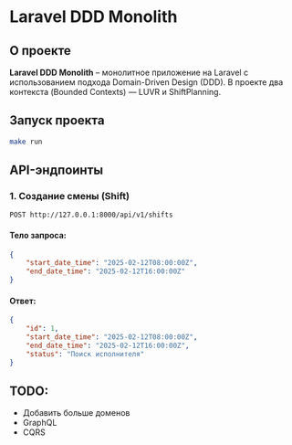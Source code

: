 # Laravel DDD Monolith

## О проекте

**Laravel DDD Monolith** – монолитное приложение на Laravel с использованием подхода Domain-Driven Design (DDD). В проекте два контекста (Bounded Contexts) — LUVR и ShiftPlanning.

## Запуск проекта

```bash
make run
```


## API-эндпоинты

### 1. Создание смены (Shift)

```http
POST http://127.0.0.1:8000/api/v1/shifts
```

#### **Тело запроса:**

```json
{
    "start_date_time": "2025-02-12T08:00:00Z",
    "end_date_time": "2025-02-12T16:00:00Z"
}
```

#### **Ответ:**

```json
{
    "id": 1,
    "start_date_time": "2025-02-12T08:00:00Z",
    "end_date_time": "2025-02-12T16:00:00Z",
    "status": "Поиск исполнителя"
}
```

## TODO:

- Добавить больше доменов
- GraphQL
- CQRS
